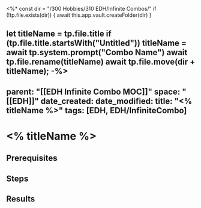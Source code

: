 <%*
const dir = "/300 Hobbies/310 EDH/Infinite Combos/"
if (!tp.file.exists(dir)) {
	await this.app.vault.createFolder(dir)
}

let titleName = tp.file.title
if (tp.file.title.startsWith("Untitled"))
	titleName = await tp.system.prompt("Combo Name")
	await tp.file.rename(titleName)
await tp.file.move(dir + titleName);
-%>
---
parent: "[[EDH Infinite Combo MOC]]"
space: "[[EDH]]"
date_created: 
date_modified: 
title: "<% titleName %>"
tags: [EDH, EDH/InfiniteCombo] 
---
# <% titleName %>
## Prerequisites
## Steps
## Results